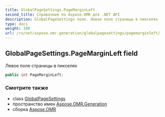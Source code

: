```yaml
---
title: GlobalPageSettings.PageMarginLeft
second_title: Справочник по Aspose.OMR для .NET API
description: GlobalPageSettings поле. Левое поле страницы в пикселях
type: docs
weight: 100
url: /ru/net/aspose.omr.generation/globalpagesettings/pagemarginleft/
---
```

## GlobalPageSettings.PageMarginLeft field

Левое поле страницы в пикселях

```csharp
public int PageMarginLeft;
```

### Смотрите также

* class [GlobalPageSettings](../)
* пространство имен [Aspose.OMR.Generation](../../globalpagesettings/)
* сборка [Aspose.OMR](../../../)


